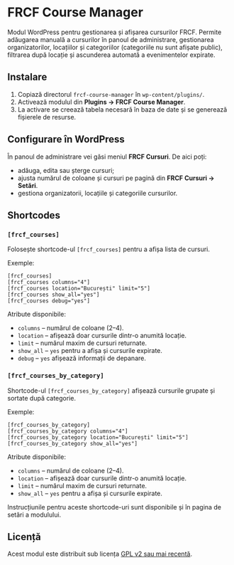 # FRCF Course Manager

Modul WordPress pentru gestionarea și afișarea cursurilor FRCF. Permite adăugarea manuală a cursurilor în panoul de administrare, gestionarea organizatorilor, locațiilor și categoriilor (categoriile nu sunt afișate public), filtrarea după locație și ascunderea automată a evenimentelor expirate.

## Instalare

1. Copiază directorul `frcf-course-manager` în `wp-content/plugins/`.
2. Activează modulul din **Plugins → FRCF Course Manager**.
3. La activare se creează tabela necesară în baza de date și se generează fișierele de resurse.

## Configurare în WordPress

În panoul de administrare vei găsi meniul **FRCF Cursuri**. De aici poți:

- adăuga, edita sau șterge cursuri;
- ajusta numărul de coloane și cursuri pe pagină din **FRCF Cursuri → Setări**.
- gestiona organizatorii, locațiile și categoriile cursurilor.

## Shortcodes

### `[frcf_courses]`

Folosește shortcode-ul `[frcf_courses]` pentru a afișa lista de cursuri.

Exemple:

```
[frcf_courses]
[frcf_courses columns="4"]
[frcf_courses location="București" limit="5"]
[frcf_courses show_all="yes"]
[frcf_courses debug="yes"]
```

Atribute disponibile:

- `columns` – numărul de coloane (2–4).
- `location` – afișează doar cursurile dintr-o anumită locație.
- `limit` – numărul maxim de cursuri returnate.
- `show_all` – `yes` pentru a afișa și cursurile expirate.
- `debug` – `yes` afișează informații de depanare.

### `[frcf_courses_by_category]`

Shortcode-ul `[frcf_courses_by_category]` afișează cursurile grupate și sortate după categorie.

Exemple:

```
[frcf_courses_by_category]
[frcf_courses_by_category columns="4"]
[frcf_courses_by_category location="București" limit="5"]
[frcf_courses_by_category show_all="yes"]
```

Atribute disponibile:

- `columns` – numărul de coloane (2–4).
- `location` – afișează doar cursurile dintr-o anumită locație.
- `limit` – numărul maxim de cursuri returnate.
- `show_all` – `yes` pentru a afișa și cursurile expirate.

Instrucțiunile pentru aceste shortcode-uri sunt disponibile și în pagina de setări a modulului.

## Licență

Acest modul este distribuit sub licența [GPL v2 sau mai recentă](https://www.gnu.org/licenses/old-licenses/gpl-2.0.html).

